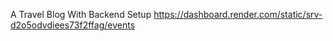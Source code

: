 A Travel Blog With Backend Setup
https://dashboard.render.com/static/srv-d2o5odvdiees73f2ffag/events
